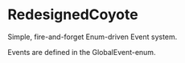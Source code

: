 # RedesignedCoyote
Simple, fire-and-forget Enum-driven Event system.

Events are defined in the GlobalEvent-enum.
